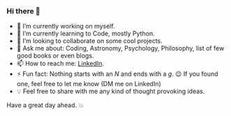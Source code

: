 ### Hi there 👋

<!--
**RajaAjayKumar/RajaAjayKumar** is a ✨ _special_ ✨ repository because its `README.md` (this file) appears on your GitHub profile.
-->


- 🔭 I’m currently working on myself.
- 🌱 I’m currently learning to Code, mostly Python.
- 👯 I’m looking to collaborate on some cool projects.
- 💬 Ask me about: Coding, Astronomy, Psychology, Philosophy, list of few good books or even blogs.
- 📫 How to reach me: [LinkedIn](https://www.linkedin.com/).
- ⚡ Fun fact: Nothing starts with an *N* and ends with a *g*. :wink: If you found one, feel free to let me know (DM me on LinkedIn)
- :bulb: Feel free to share with me any kind of thought provoking ideas.

Have a great day ahead. :collision:
